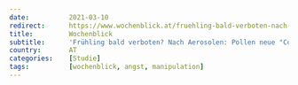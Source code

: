 ```yaml
---
date:          2021-03-10
redirect:      https://www.wochenblick.at/fruehling-bald-verboten-nach-aerosolen-pollen-neue-corona-gefahr/
title:         Wochenblick
subtitle:      'Frühling bald verboten? Nach Aerosolen: Pollen neue "Corona-Gefahr"'
country:       AT
categories:    [Studie]
tags:          [wochenblick, angst, manipulation]
---
```

